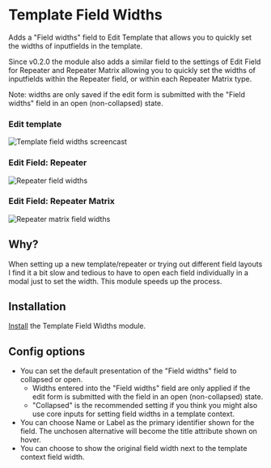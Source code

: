 # Template Field Widths

Adds a "Field widths" field to Edit Template that allows you to quickly set the widths of inputfields in the template. 

Since v0.2.0 the module also adds a similar field to the settings of Edit Field for Repeater and Repeater Matrix allowing you to quickly set the widths of inputfields within the Repeater field, or within each Repeater Matrix type.

Note: widths are only saved if the edit form is submitted with the "Field widths" field in an open (non-collapsed) state.

### Edit template

![Template field widths screencast](https://user-images.githubusercontent.com/1538852/49207167-0cbef100-f419-11e8-965a-ca46b4f256d1.gif)

### Edit Field: Repeater

![Repeater field widths](https://user-images.githubusercontent.com/1538852/183234669-52f9c13e-da60-44e0-95f7-c7f244e861ce.png)


### Edit Field: Repeater Matrix

![Repeater matrix field widths](https://user-images.githubusercontent.com/1538852/183234670-c3a59d29-c844-4f7d-9ec6-8031cd1b694b.png)

## Why?

When setting up a new template/repeater or trying out different field layouts I find it a bit slow and tedious to have to open each field individually in a modal just to set the width. This module speeds up the process.

## Installation

[Install](http://modules.processwire.com/install-uninstall/) the Template Field Widths module.

## Config options

* You can set the default presentation of the "Field widths" field to collapsed or open. 
    * Widths entered into the "Field widths" field are only applied if the edit form is submitted with the field in an open (non-collapsed) state. 
    * "Collapsed" is the recommended setting if you think you might also use core inputs for setting field widths in a template context.
* You can choose Name or Label as the primary identifier shown for the field. The unchosen alternative will become the title attribute shown on hover.
* You can choose to show the original field width next to the template context field width.

